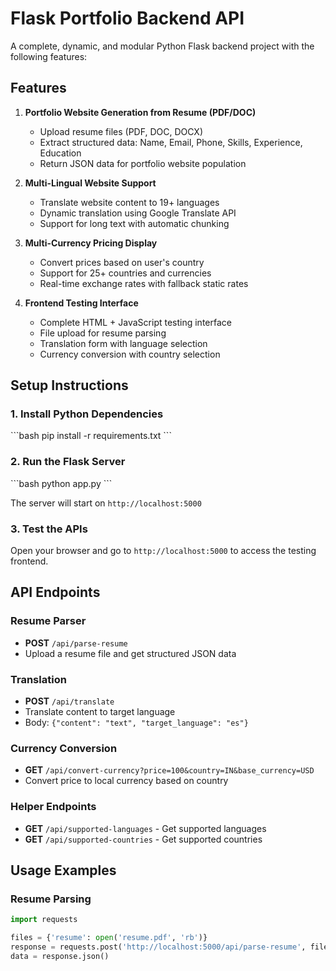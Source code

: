 # Flask Portfolio Backend API

A complete, dynamic, and modular Python Flask backend project with the following features:

## Features

1. **Portfolio Website Generation from Resume (PDF/DOC)**
   - Upload resume files (PDF, DOC, DOCX)
   - Extract structured data: Name, Email, Phone, Skills, Experience, Education
   - Return JSON data for portfolio website population

2. **Multi-Lingual Website Support**
   - Translate website content to 19+ languages
   - Dynamic translation using Google Translate API
   - Support for long text with automatic chunking

3. **Multi-Currency Pricing Display**
   - Convert prices based on user's country
   - Support for 25+ countries and currencies
   - Real-time exchange rates with fallback static rates

4. **Frontend Testing Interface**
   - Complete HTML + JavaScript testing interface
   - File upload for resume parsing
   - Translation form with language selection
   - Currency conversion with country selection


## Setup Instructions

### 1. Install Python Dependencies

\`\`\`bash
pip install -r requirements.txt
\`\`\`

### 2. Run the Flask Server

\`\`\`bash
python app.py
\`\`\`

The server will start on `http://localhost:5000`

### 3. Test the APIs

Open your browser and go to `http://localhost:5000` to access the testing frontend.

## API Endpoints

### Resume Parser
- **POST** `/api/parse-resume`
- Upload a resume file and get structured JSON data

### Translation
- **POST** `/api/translate`
- Translate content to target language
- Body: `{"content": "text", "target_language": "es"}`

### Currency Conversion
- **GET** `/api/convert-currency?price=100&country=IN&base_currency=USD`
- Convert price to local currency based on country

### Helper Endpoints
- **GET** `/api/supported-languages` - Get supported languages
- **GET** `/api/supported-countries` - Get supported countries

## Usage Examples

### Resume Parsing
```python
import requests

files = {'resume': open('resume.pdf', 'rb')}
response = requests.post('http://localhost:5000/api/parse-resume', files=files)
data = response.json()
